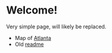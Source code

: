 # Welcome!
Very simple page, will likely be replaced.  
* Map of [Atlanta](https://fradley.github.io/Atlanta-Neighborhoods/Figures/atl_crime_map.html)  
* Old [readme](readme.md)
